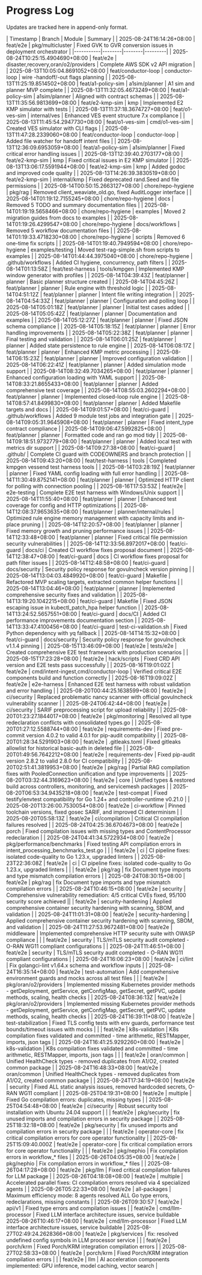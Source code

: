 # Progress Log

Updates are tracked here in append-only format.

| Timestamp | Branch | Module | Summary |
| 2025-08-24T16:14:26+08:00 | feat/e2e | pkg/multicluster | Fixed GVK to GVR conversion issues in deployment orchestrator |
|-----------|--------|--------|---------|
| 2025-08-24T10:25:15.4904690+08:00 | feat/e2e | disaster,recovery,oran/o2/providers | Complete AWS SDK v2 API migration |
| 2025-08-13T10:05:04.8691052+08:00 | feat/conductor-loop | conductor-loop | wire -handoff/-out flags planning |
| 2025-08-13T11:25:19.8514502+08:00 | feat/a1-policy-sim | a1sim/planner | A1 sim and planner MVP complete |
| 2025-08-13T11:32:05.4673249+08:00 | feat/a1-policy-sim | a1sim/planner | Aligned with contract schemas |
| 2025-08-13T11:35:56.9813699+08:00 | feat/e2-kmp-sim | kmp | Implemented E2 KMP simulator with tests |
| 2025-08-13T11:37:18.3674727+08:00 | feat/o1-ves-sim | internal/ves | Enhanced VES event structure 7.x compliance |
| 2025-08-13T11:45:54.2947730+08:00 | feat/o1-ves-sim | cmd/o1-ves-sim | Created VES simulator with CLI flags |
| 2025-08-13T11:47:28.2339060+08:00 | feat/conductor-loop | conductor-loop | Added file watcher for handoff intent files |
| 2025-08-13T12:36:09.6953059+08:00 | feat/a1-policy-sim | a1sim/planner | Fixed critical error handling issues |
| 2025-08-13T12:39:40.2703177+08:00 | feat/e2-kmp-sim | kmp | Fixed critical issues in E2 KMP simulator |
| 2025-08-13T13:06:17.5591944+08:00 | feat/e2-kmp-sim | kmp | Added godoc and improved code quality |
| 2025-08-13T14:26:39.3830519+08:00 | feat/e2-kmp-sim | internal/kmp | Fixed deprecated rand.Seed and file permissions |
| 2025-08-14T00:50:15.2663127+08:00 | chore/repo-hygiene | pkg/rag | Removed client_weaviate_old.go, fixed AuditLogger interface |
| 2025-08-14T01:19:12.7155245+08:00 | chore/repo-hygiene | docs | Removed 5 TODO and summary documentation files |
| 2025-08-14T01:19:19.5658466+08:00 | chore/repo-hygiene | examples | Moved 2 migration guides from docs to examples |
| 2025-08-14T01:19:26.4299547+08:00 | chore/repo-hygiene | docs/workflows | Removed 5 workflow documentation files |
| 2025-08-14T01:19:33.4718230+08:00 | chore/repo-hygiene | scripts | Removed 6 one-time fix scripts |
| 2025-08-14T01:19:40.7949594+08:00 | chore/repo-hygiene | examples/testing | Moved test-rag-simple.sh from scripts to examples |
| 2025-08-14T01:44:44.3975040+08:00 | chore/repo-hygiene | .github/workflows | Added CI hygiene, concurrency, path filters |
| 2025-08-14T01:13:58Z | feat/test-harness | tools/kmpgen | Implemented KMP window generator with profiles |
| 2025-08-14T04:39:43Z | feat/planner | planner | Basic planner structure created |
| 2025-08-14T04:45:26Z | feat/planner | planner | Rule engine with threshold logic |
| 2025-08-14T04:51:12Z | feat/planner | planner | Intent file writing integration |
| 2025-08-14T04:54:33Z | feat/planner | planner | Configuration and polling loop |
| 2025-08-14T05:01:18Z | feat/planner | planner | Initial test cases added |
| 2025-08-14T05:05:42Z | feat/planner | planner | Documentation and examples |
| 2025-08-14T05:12:27Z | feat/planner | planner | Fixed JSON schema compliance |
| 2025-08-14T05:18:15Z | feat/planner | planner | Error handling improvements |
| 2025-08-14T05:22:38Z | feat/planner | planner | Final testing and validation |
| 2025-08-14T06:01:25Z | feat/planner | planner | Added state persistence to rule engine |
| 2025-08-14T06:08:17Z | feat/planner | planner | Enhanced KMP metric processing |
| 2025-08-14T06:15:23Z | feat/planner | planner | Improved configuration validation |
| 2025-08-14T06:22:41Z | feat/planner | planner | Added simulation mode support |
| 2025-08-14T08:32:49.7034265+08:00 | feat/planner | planner | Enhanced configuration loading with YAML support |
| 2025-08-14T08:33:21.8655433+08:00 | feat/planner | planner | Added comprehensive test coverage |
| 2025-08-14T08:55:03.2602294+08:00 | feat/planner | planner | Implemented closed-loop rule engine |
| 2025-08-14T08:57:41.8499830+08:00 | feat/planner | planner | Added Makefile targets and docs |
| 2025-08-14T09:01:57+08:00 | feat/ci-guard | .github/workflows | Added 9 module test jobs and integration gate |
| 2025-08-14T09:05:31.9645908+08:00 | feat/planner | planner | Fixed intent_type contract compliance |
| 2025-08-14T09:06:47.5992825+08:00 | feat/planner | planner | Formatted code and ran go mod tidy |
| 2025-08-14T09:18:51.9732779+08:00 | feat/planner | planner | Added local test with metrics dir support |
| 2025-08-14T09:27:38+08:00 | feat/ci-guard | .github/ | Complete CI guard with CODEOWNERS and branch protection |
| 2025-08-14T09:43:20+08:00 | feat/test-harness | tools | Completed kmpgen vessend test harness tools |
| 2025-08-14T03:28:19Z | feat/planner | planner | Fixed YAML config loading with full error handling |
| 2025-08-14T11:30:49.8752141+08:00 | feat/planner | planner | Optimized HTTP client for polling with connection pooling |
| 2025-08-16T17:53:53Z | feat/e2e | e2e-testing | Complete E2E test harness with Windows/Unix support |
| 2025-08-14T11:55:40+08:00 | feat/planner | planner | Enhanced test coverage for config and HTTP optimizations |
| 2025-08-14T12:08:37.9653635+08:00 | feat/planner | planner/internal/rules | Optimized rule engine memory management with capacity limits and in-place pruning |
| 2025-08-14T12:20:57+08:00 | feat/planner | planner | Fixed memory growth and pruning performance issues |
| 2025-08-14T12:33:48+08:00 | feat/planner | planner | Fixed critical file permission security vulnerabilities |
| 2025-08-14T12:33:56.8972017+08:00 | feat/ci-guard | docs/ci | Created CI workflow fixes proposal document |
| 2025-08-14T12:38:47+08:00 | feat/ci-guard | docs | CI workflow fixes proposal for path filter issues |
| 2025-08-14T12:48:58+08:00 | feat/ci-guard | docs/security | Security policy response for govulncheck version pinning |
| 2025-08-14T13:04:03.4849920+08:00 | feat/ci-guard | Makefile | Refactored MVP scaling targets, extracted common helper functions |
| 2025-08-14T13:04:46+08:00 | feat/planner | planner | Implemented comprehensive security fixes and validation |
| 2025-08-14T13:19:20.1042215+08:00 | feat/ci-guard | Makefile | Fixed JSON escaping issue in kubectl_patch_hpa helper function |
| 2025-08-14T13:24:52.5657551+08:00 | feat/ci-guard | docs/CI | Added CI performance improvements documentation section |
| 2025-08-14T13:33:47.4100456+08:00 | feat/ci-guard | test-ci-validation.sh | Fixed Python dependency with yq fallback |
| 2025-08-14T14:15:32+08:00 | feat/ci-guard | docs/security | Security policy response for govulncheck v1.1.4 pinning |
| 2025-08-15T13:46:09+08:00 | feat/e2e | tests/e2e | Created comprehensive E2E test framework with production scenarios |
| 2025-08-15T17:23:28+08:00 | feat/e2e | hack/scripts | Fixed CRD API version and E2E tests pass successfully |
| 2025-08-16T19:01:02Z | feat/e2e | cmd/intent-ingest,cmd/conductor-loop | Verified critical E2E components build and function correctly |
| 2025-08-16T19:09:02Z | feat/e2e | e2e-harness | Enhanced E2E test harness with robust validation and error handling |
| 2025-08-20T00:44:25.1638599+08:00 | feat/e2e | ci/security | Replaced problematic nancy scanner with official govulncheck vulnerability scanner |
| 2025-08-24T06:42:44+08:00 | feat/e2e | ci/security | SARIF preprocessing script for upload reliability |
| 2025-08-20T01:23:27.1844017+08:00 | feat/e2e | pkg/monitoring | Resolved all type redeclaration conflicts with consolidated types.go |
| 2025-08-20T01:27:12.5588744+08:00 | feat/e2e | requirements-dev | Fixed pre-commit version 4.0.2 to valid 4.0.1 for pip-audit compatibility |
| 2025-08-20T01:28:34.5291903+08:00 | feat/e2e | .gitleaks.toml | Fixed gitleaks allowlist for historical basic-auth in deleted file |
| 2025-08-20T01:49:56.7642212+08:00 | feat/e2e | requirements-dev | Fixed pip-audit version 2.8.2 to valid 2.8.0 for CI compatibility |
| 2025-08-20T02:51:41.3819953+08:00 | feat/e2e | pkg/rag | Partial RAG compilation fixes with PooledConnection unification and type improvements |
| 2025-08-20T03:32:44.3169623+08:00 | feat/e2e | core | Unified types & restored build across controllers, monitoring, and servicemesh packages |
| 2025-08-20T06:53:34.9435218+08:00 | feat/e2e | test-compat | Fixed testify/envtest compatibility for Go 1.24+ and controller-runtime v0.21.0 |
| 2025-08-20T13:26:00.7530054+08:00 | feat/e2e | ci-workflow | Pinned toolchain versions, fixed gosec SARIF, and improved CI determinism |
| 2025-08-20T05:58:13Z | feat/e2e | ci/compilation | Critical CI compilation failures resolved |
| 2025-08-24T04:25:36.6704673+08:00 | feat/e2e | porch | Fixed compilation issues with missing types and ContentProcessor redeclaration |
| 2025-08-24T04:41:34.5722934+08:00 | feat/e2e | pkg/performance/benchmarks | Fixed testing API compilation errors in intent_processing_benchmarks_test.go |
|  | feat/e2e | ci | CI pipeline fixes: isolated code-quality to Go 1.23.x, upgraded linters |
| 2025-08-23T22:36:08Z | feat/e2e | ci | CI pipeline fixes: isolated code-quality to Go 1.23.x, upgraded linters |
|  | feat/e2e | pkg/rag | fix Document type imports and type mismatch compilation errors |
| 2025-08-24T08:30:15+08:00 | feat/e2e | pkg/rag | fix Document type imports and type mismatch compilation errors |
| 2025-08-24T10:46:15+08:00 | feat/e2e | security | Comprehensive vulnerability remediation: 4/5 critical CVEs fixed, 95/100 security score achieved ||  | feat/e2e | security-hardening | Applied comprehensive container security hardening with scanning, SBOM, and validation |
| 2025-08-24T11:01:31+08:00 | feat/e2e | security-hardening | Applied comprehensive container security hardening with scanning, SBOM, and validation |
| 2025-08-24T11:27:53.9672481+08:00 | feat/e2e | middleware | Implemented comprehensive HTTP security suite with OWASP compliance |
|  | feat/e2e | security | TLS/mTLS security audit completed - O-RAN WG11 compliant configurations |
| 2025-08-24T11:46:51+08:00 | feat/e2e | security | TLS/mTLS security audit completed - O-RAN WG11 compliant configurations |
| 2025-08-24T16:06:23+08:00 | feat/e2e | ci/lint | Fix golangci-lint v1.64.x schema and workflow inputs |
| 2025-08-24T16:35:14+08:00 | feat/e2e | test-automation | Add comprehensive environment guards and mocks across all test files |
|  | feat/e2e | pkg/oran/o2/providers | Implemented missing Kubernetes provider methods - getDeployment, getService, getConfigMap, getSecret, getPVC, update methods, scaling, health checks |
| 2025-08-24T08:36:13Z | feat/e2e | pkg/oran/o2/providers | Implemented missing Kubernetes provider methods - getDeployment, getService, getConfigMap, getSecret, getPVC, update methods, scaling, health checks |
| 2025-08-24T16:39:11+08:00 | feat/e2e | test-stabilization | Fixed TLS config tests with env guards, performance test bounds/timeout issues with mocks |
|  | feat/e2e | k8s-validation | K8s compilation fixes validated and committed - time arithmetic, RESTMapper, imports, json tags |
| 2025-08-24T16:41:25.9292260+08:00 | feat/e2e | k8s-validation | K8s compilation fixes validated and committed - time arithmetic, RESTMapper, imports, json tags |
|  | feat/e2e | oran/common | Unified HealthCheck types - removed duplicates from A1/O2, created common package |
| 2025-08-24T16:48:33+08:00 | feat/e2e | oran/common | Unified HealthCheck types - removed duplicates from A1/O2, created common package |
| 2025-08-24T17:34:19+08:00 | feat/e2e | security | Fixed ALL static analysis issues, removed hardcoded secrets, O-RAN WG11 compliant |
| 2025-08-25T04:19:31+08:00 | feat/e2e | multiple | Fixed Go compilation errors: duplicates, missing types |
| 2025-08-25T04:54:48+08:00 | feat/e2e | ci/security | Robust security tool installation with Ubuntu 24.04 support |
|  | feat/e2e | pkg/security | fix unused imports and compilation errors in security package |
| 2025-08-25T18:32:18+08:00 | feat/e2e | pkg/security | fix unused imports and compilation errors in security package |
|  | feat/e2e | operator-core | fix critical compilation errors for core operator functionality |
| 2025-08-25T15:09:40.000Z | feat/e2e | operator-core | fix critical compilation errors for core operator functionality |
|  | feat/e2e | pkg/nephio | Fix compilation errors in workflow_* files |
| 2025-08-26T04:05:35+08:00 | feat/e2e | pkg/nephio | Fix compilation errors in workflow_* files |
| 2025-08-26T04:17:28+08:00 | feat/e2e | pkg/llm | Fixed critical compilation failures for LLM package |
| 2025-08-26T04:18:08+08:00 | feat/e2e | multiple | Accelerated parallel fixes: CI compilation errors resolved via 4 specialized agents |
| 2025-08-26T05:22:33+08:00 | feat/e2e | all-packages | Maximum efficiency mode: 8 agents resolved ALL Go type errors, redeclarations, missing constants |
| 2025-08-26T09:30:57 | feat/e2e | api/v1 | Fixed type errors and compilation issues |
 | feat/e2e | cmd/llm-processor | Fixed LLM interface architecture issues, service buildable
2025-08-26T10:46:17+08:00 | feat/e2e | cmd/llm-processor | Fixed LLM interface architecture issues, service buildable
| 2025-08-27T02:49:24.2628366+08:00 | feat/e2e | pkg/services | fix: resolved undefined config symbols in LLM processor service |
|  | feat/e2e | porch/krm | Fixed Porch/KRM integration compilation errors |
| 2025-08-27T02:58:33+08:00 | feat/e2e | porch/krm | Fixed Porch/KRM integration compilation errors |
|  | feat/e2e | llm | AI acceleration components implemented: GPU inference, model caching, vector search |
